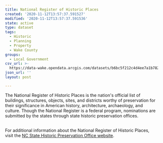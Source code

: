 ```yaml
---
title: National Register of Historic Places
created: '2020-11-12T13:57:37.591527'
modified: '2020-11-12T13:57:37.591536'
state: active
type: dataset
tags:
  - Historic
  - Planning
  - Property
  - Wake County
groups:
  - Local Government
csv_url: >-
  https://data-wake.opendata.arcgis.com/datasets/b6bc5f212c4d4ee7a1b7820433bf7cab_0.csv?outSR=%7B%22latestWkid%22%3A2264%2C%22wkid%22%3A102719%7D
json_url: ''
layout: post

---
```

The National Register of Historic Places is the nation's official list of buildings, structures, objects, sites, and districts worthy of preservation for their significance in American history, architecture, archaeology, and culture. Though the National Register is a federal program, nominations are submitted by the states through state historic preservation offices. <div><br /></div><div>For additional information about the National Register of Historic Places, visit the <a href='http://www.hpo.ncdcr.gov/nrhome.htm' target='_blank'>NC State Historic Preservation Office website</a>.</div>
